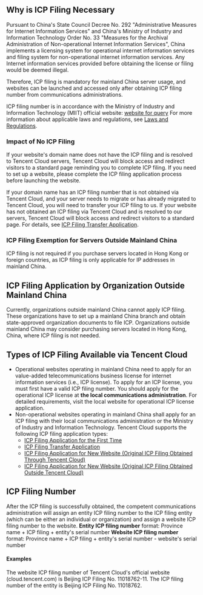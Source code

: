## Why is ICP Filing Necessary

Pursuant to China's State Council Decree No. 292 "Administrative Measures for Internet Information Services" and China's Ministry of Industry and Information Technology Order No. 33 "Measures for the Archival Administration of Non-operational Internet Information Services", China implements a licensing system for operational internet information services and filing system for non-operational internet information services. Any Internet information services provided before obtaining the license or filing would be deemed illegal.

Therefore, ICP filing is mandatory for mainland China server usage, and websites can be launched and accessed only after obtaining ICP filing number from communications administrations.

ICP filing number is in accordance with the Ministry of Industry and Information Technology (MIIT) official website: [website for query](http://www.miitbeian.gov.cn/publish/query/indexFirst.action)
For more information about applicable laws and regulations, see [Laws and Regulations](http://www.miitbeian.gov.cn/state/outPortal/moreCodex.action?fileDownLoadInfo.fileType=0).

### Impact of No ICP Filing

If your website's domain name does not have the ICP filing and is resolved to Tencent Cloud servers, Tencent Cloud will block access and redirect visitors to a standard page reminding you to complete ICP filing. If you need to set up a website, please complete the ICP filing application process before launching the website.

If your domain name has an ICP filing number that is not obtained via Tencent Cloud, and your server needs to migrate or has already migrated to Tencent Cloud, you will need to transfer your ICP filing to us. If your website has not obtained an ICP filing via Tencent Cloud and is resolved to our servers, Tencent Cloud will block access and redirect visitors to a standard page. For details, see [ICP Filing Transfer Application](https://cloud.tencent.com/document/product/243/19024).


### ICP Filing Exemption for Servers Outside Mainland China

ICP filing is not required if you purchase servers located in Hong Kong or foreign countries, as ICP filing is only applicable for IP addresses in mainland China.

## ICP Filing Application by Organization Outside Mainland China

Currently, organizations outside mainland China cannot apply ICP filing. These organizations have to set up a mainland China branch and obtain state-approved organization documents to file ICP. Organizations outside mainland China may consider purchasing servers located in Hong Kong, China, where ICP filing is not needed.

## Types of ICP Filing Available via Tencent Cloud

- Operational websites operating in mainland China need to apply for an value-added telecommunications business license for internet information services (i.e., ICP license). To apply for an ICP license, you must first have a valid ICP filing number. You should apply for the operational ICP license at **the local communications administration**.  For detailed requirements, visit the local website for operational ICP license application.
- Non-operational websites operating in mainland China shall apply for an ICP filing with their local communications administration or the Ministry of Industry and Information Technology. Tencent Cloud supports the following ICP filing application types:
  - [ICP Filing Application for the First Time](https://cloud.tencent.com/document/product/243/18958)
  - [ICP Filing Transfer Application](https://cloud.tencent.com/document/product/243/19024)
  - [ICP Filing Application for New Website (Original ICP Filing Obtained Through Tencent Cloud)](https://cloud.tencent.com/document/product/243/19148)
  - [ICP Filing Application for New Website (Original ICP Filing Obtained Outside Tencent Cloud)](https://cloud.tencent.com/document/product/243/19147)

## ICP Filing Number

After the ICP filing is successfully obtained, the competent communications administration will assign an entity ICP filing number to the ICP filing entity (which can be either an individual or organization) and assign a website ICP filing number to the website.
**Entity ICP filing number** format: Province name + ICP filing + entity's serial number
**Website ICP filing number** format: Province name + ICP filing + entity's serial number - website's serial number

#### Examples

The website ICP filing number of Tencent Cloud's official website (cloud.tencent.com) is Beijing ICP Filing No. 11018762-11.
The ICP filing number of the entity is Beijing ICP Filing No. 11018762.
